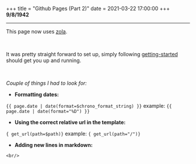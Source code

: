 +++
title = "Github Pages (Part 2)"
date = 2021-03-22 17:00:00
+++
**9/8/1942**

---

This page now uses [zola](https://www.getzola.org/).

<br/>

It was pretty straight forward to set up, simply following [getting-started](https://www.getzola.org/documentation/getting-started/overview/)
should get you up and running.

<br/>

*Couple of things I had to look for:*

- **Formatting dates:** 

`{{ page.date | date(format=$chrono_format_string) }}` example: `{{ page.date | date(format="%D") }}`


- **Using the correct relative url in the template:**

`{ get_url(path=$path)}` example: `{ get_url(path="/")}`

- **Adding new lines in markdown:**

`<br/>`
